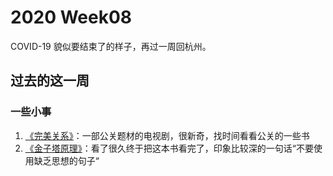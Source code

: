 # 2020 Week08

COVID-19 貌似要结束了的样子，再过一周回杭州。

## 过去的这一周

### 一些小事

1. [《完美关系》](https://www.iqiyi.com/a_19rrh47pv1.html)：一部公关题材的电视剧，很新奇，找时间看看公关的一些书
2. [《金子塔原理》](https://book.douban.com/subject/4882120/)：看了很久终于把这本书看完了，印象比较深的一句话“不要使用缺乏思想的句子“
